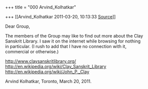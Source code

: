 +++
title = "000 Arvind_Kolhatkar"

+++
[[Arvind_Kolhatkar	2011-03-20, 10:13:33 [Source](https://groups.google.com/g/samskrita/c/cUDYXdN8K-w)]]



Dear Group,  
  
The members of the Group may like to find out more about the Clay  
Sanskrit Library. I saw it on the internet while browsing for nothing  
in particular. (I rush to add that I have no connection with it,  
commercial or otherwise.)  
  
<http://www.claysanskritlibrary.org/>  
<http://en.wikipedia.org/wiki/Clay_Sanskrit_Library>  
<http://en.wikipedia.org/wiki/John_P._Clay>  
  
Arvind Kolhatkar, Toronto, March 20, 2011.  


